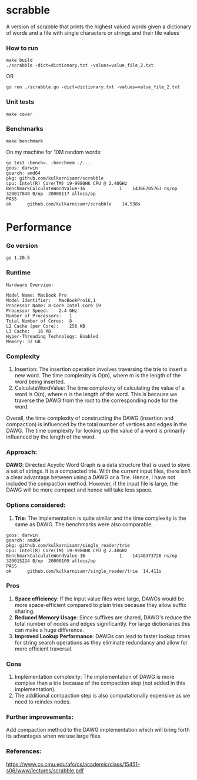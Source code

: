# scrabble
A version of scrabble that prints the highest valued words given a dictionary of words and a file with single characters or strings and their tile values

### How to run
```
make build
./scrabble -dict=dictionary.txt -values=value_file_2.txt
```
OR
```
go run ./scrabble.go -dict=dictionary.txt -values=value_file_2.txt
```

### Unit tests
```
make cover
```

### Benchmarks
```
make benchmark
```
On my machine for 10M random words:
```
go test -bench=. -benchmem ./...
goos: darwin
goarch: amd64
pkg: github.com/kulkarnisamr/scrabble
cpu: Intel(R) Core(TM) i9-9980HK CPU @ 2.40GHz
BenchmarkCalculateWordValue-16    	       1	14366705763 ns/op	320017848 B/op	20000117 allocs/op
PASS
ok  	github.com/kulkarnisamr/scrabble	14.538s
```

# Performance
### Go version
`go 1.20.5`

### Runtime
```
Hardware Overview:

Model Name:	MacBook Pro
Model Identifier:	MacBookPro16,1
Processor Name:	8-Core Intel Core i9
Processor Speed:	2.4 GHz
Number of Processors:	1
Total Number of Cores:	8
L2 Cache (per Core):	256 KB
L3 Cache:	16 MB
Hyper-Threading Technology:	Enabled
Memory:	32 GB
```

### Complexity
1. Insertion: The insertion operation involves traversing the trie to insert a new word. The time complexity is O(m), where m is the length of the word being inserted.
2. CalculateWordValue: The time complexity of calculating the value of a word is O(n), where n is the length of the word. This is because we traverse the DAWG from the root to the corresponding node for the word.

Overall, the time complexity of constructing the DAWG (insertion and compaction) is influenced by the total number of vertices and edges in the DAWG. 
The time complexity for looking up the value of a word is primarily influenced by the length of the word.

### Approach:
**DAWG**: Directed Acyclic Word Graph is a data structure that is used to store a set of strings. It is a compacted trie. With the current input files,
there isn't a clear advantage between using a DAWG or a Trie. Hence, I have not included the compaction method. However, if the input file is large, the DAWG will be more compact and hence will take less space.

### Options considered:
1. **Trie**: The implementation is quite similar and the time complexity is the same as DAWG. The benchmarks were also comparable.
```
goos: darwin
goarch: amd64
pkg: github.com/kulkarnisamr/single_reader/trie
cpu: Intel(R) Core(TM) i9-9980HK CPU @ 2.40GHz
BenchmarkCalculateWordValue-16    	       1	14146373726 ns/op	320015224 B/op	20000109 allocs/op
PASS
ok  	github.com/kulkarnisamr/single_reader/trie	14.411s

```
### Pros
1. **Space efficiency**: If the input value files were large, DAWGs would be more space-efficient compared to plain tries because they allow suffix sharing.
2. **Reduced Memory Usage**: Since suffixes are shared, DAWG's reduce the total number of nodes and edges significantly. For large dictionaries this can make a huge difference.
3. **Improved Lookup Performance**: DAWGs can lead to faster lookup times for string search operations as they eliminate redundancy and allow for more efficient traversal.

### Cons
1. Implementation complexity: The implementation of DAWG is more complex than a trie because of the compaction step (not added in this implementation).
2. The additional compaction step is also computationally expensive as we need to reindex nodes.

### Further improvements:
Add compaction method to the DAWG implementation which will bring forth its advantages when we use large files.

### References:
https://www.cs.cmu.edu/afs/cs/academic/class/15451-s06/www/lectures/scrabble.pdf

